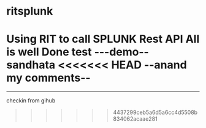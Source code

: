 # ritsplunk
Using RIT to call SPLUNK Rest API
All is well
Done
test
---demo-- 
sandhata 
<<<<<<< HEAD
--anand my comments--
=======
---
checkin from gihub
>>>>>>> 4437299ceb5a6d5a6cc4d5508b834062acaae281
